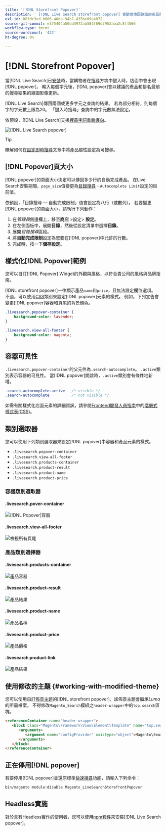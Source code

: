 ```yaml
---
title: '[!DNL Storefront Popover]'
description: ' [!DNL Live Search storefront popover] 會動態傳回建議的產品與縮圖。'
exl-id: 88fdc3ed-b606-40de-94b7-435be09c4072
source-git-commit: e375404a50dd4972ab584f69d7953aba2c8f4566
workflow-type: tm+mt
source-wordcount: '422'
ht-degree: 0%

---
```


# [!DNL Storefront Popover]

當[!DNL Live Search]已[安裝](install.md)時，當購物者在[搜尋](https://experienceleague.adobe.com/docs/commerce-admin/catalog/catalog/search/search.html#quick-search)方塊中鍵入時，店面中會出現[!DNL popover]。 輸入每個字元後，[!DNL popover]會以建議的產品和排名最前的搜尋結果的縮圖影像更新。

[!DNL Live Search]傳回兩個或更多字元之查詢的結果。 若為部分相符，則每個字的字元數上限為20。 「鍵入時搜尋」查詢中的字元數無法設定。

依預設，[!DNL Live Search]支援[搜尋字詞重新導向](https://experienceleague.adobe.com/docs/commerce-admin/catalog/catalog/search/search-terms.html)。

![[!DNL Live Search popover]](assets/storefront-search-as-you-type.png)

>[!TIP]
>
>瞭解如何在[設定即時搜尋](workspace.md)文章中將產品屬性設定為可搜尋。

## [!DNL Popover]頁大小

[!DNL popover]的頁面大小決定可以傳回多少行的自動完成產品。 在Live Search安裝期間，`page_size`值變更為[目錄搜尋](https://experienceleague.adobe.com/docs/commerce-admin/config/catalog/catalog.html) - `Autocomplete Limit`設定的目前值。

依預設，「目錄搜尋 — 自動完成限制」值會設定為八行（或數列）。 若要變更[!DNL popover]的頁面大小，請執行下列動作：

1. 在&#x200B;*管理員*&#x200B;側邊欄上，移至&#x200B;**商店** >設定> **設定**。
1. 在左側面板中，展開&#x200B;**目錄**，然後從設定清單中選擇&#x200B;**目錄**。
1. 展開&#x200B;*目錄搜尋*&#x200B;區段。
1. 將&#x200B;**自動完成限制**&#x200B;設定為您要在[!DNL popover]中允許的行數。
1. 完成時，按一下&#x200B;**儲存設定**。

## 樣式化[!DNL Popover]範例

您可以自訂[!DNL Popover] Widget的外觀與風格，以符合貴公司的風格與品牌指南。

[!DNL storefront popover]一律顯示產品`name`和`price`，且無法設定欄位選項。 不過，可以使用[CSS](https://developer.adobe.com/commerce/frontend-core/guide/css/)類別來設定[!DNL popover]元素的樣式。 例如，下列宣告會變更[!DNL popover]容器和頁尾的背景顏色。

```css
.livesearch.popover-container {
    background-color: lavender;
}

.livesearch.view-all-footer {
    background-color: magenta;
}
```

## 容器可見性

`.livesearch.popover-container`的父元件為`.search-autocomplete`。  `.active`類別表示容器的可見性。 當[!DNL popover]開啟時，`.active`類別會有條件地新增。

```css
.search-autocomplete.active   /* visible */
.search-autocomplete          /* not visible */
```

如需有關樣式化店面元素的詳細資訊，請參閱[Frontend開發人員指南](https://developer.adobe.com/commerce/frontend-core/guide/)中的[階層式樣式表(CSS)](https://developer.adobe.com/commerce/frontend-core/guide/css/)。

## 類別選取器

您可以使用下列類別選取器來設定[!DNL popover]中容器和產品元素的樣式。

- `.livesearch.popover-container`
- `.livesearch.view-all-footer`
- `.livesearch.products-container`
- `.livesearch.product-result`
- `.livesearch.product-name`
- `.livesearch.product-price`

### 容器類別選取器

#### .livesearch.pover-container

![[!DNL Popover]容器](assets/livesearch-popover-container.png)

#### .livesearch.view-all-footer

![檢視所有頁尾](assets/livesearch-view-all-footer.png)

### 產品類別選擇器

#### .livesearch.products-container

![產品容器](assets/livesearch-product-container.png)

#### .livesearch.product-result

![產品結果](assets/livesearch-product-result.png)

#### .livesearch.product-name

![產品名稱](assets/livesearch-product-name.png)

#### .livesearch.product-price

![產品價格](assets/livesearch-product-price.png)

#### .livesearch product-link

![產品結果](assets/livesearch-product-link.png)

## 使用修改的主題 {#working-with-modified-theme}

您可以使用自訂[佈景主題](https://developer.adobe.com/commerce/frontend-core/guide/themes/)的[!DNL storefront popover]，該佈景主題會繼承&#x200B;*Luma*&#x200B;的所需檔案。 不得修改`Magento_Search`模組之`header-wrapper`中的`top.search`區塊。

```html
<referenceContainer name="header-wrapper">
   <block class="Magento\Framework\View\Element\Template" name="top.search" as="topSearch" template="Magento_Search::form.mini.phtml">
      <arguments>
         <argument name="configProvider" xsi:type="object">Magento\Search\ViewModel\ConfigProvider</argument>
      </arguments>
   </block>
</referenceContainer>
```

## 正在停用[!DNL popover]

若要停用[!DNL popover]並還原標準[快速搜尋](https://experienceleague.adobe.com/docs/commerce-admin/catalog/catalog/search/search.html#quick-search)功能，請輸入下列命令：

```bash
bin/magento module:disable Magento_LiveSearchStorefrontPopover
```

## Headless實施

對於具有Headless實作的使用者，您可以使用[npm套件](https://www.npmjs.com/package/@magento/ds-livesearch-storefront-utils)來安裝[!DNL Live Search popover]。
